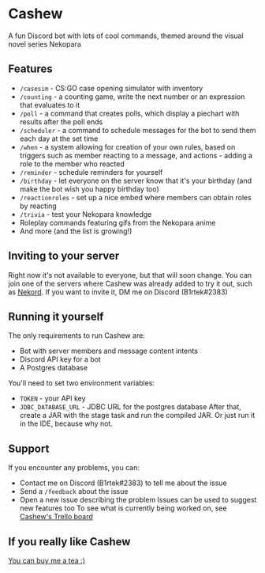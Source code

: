 # Cashew
A fun Discord bot with lots of cool commands, themed around the visual novel series Nekopara

## Features
- `/casesim` - CS:GO case opening simulator with inventory
- `/counting` - a counting game, write the next number or an expression that evaluates to it
- `/poll` - a command that creates polls, which display a piechart with results after the poll ends
- `/scheduler` - a command to schedule messages for the bot to send them each day at the set time
- `/when` - a system allowing for creation of your own rules, based on triggers such as member reacting to a message, and actions - adding a role to the member who reacted
- `/reminder` - schedule reminders for yourself
- `/birthday` - let everyone on the server know that it's your birthday (and make the bot wish you happy birthday too)
- `/reactionroles` - set up a nice embed where members can obtain roles by reacting
- `/trivia` - test your Nekopara knowledge
- Roleplay commands featuring gifs from the Nekopara anime
- And more (and the list is growing!)

## Inviting to your server
Right now it's not available to everyone, but that will soon change. You can join one of the servers where Cashew was already added to try it out, such as [Nekord](https://discord.gg/EVcdmJuM). If you want to invite it, DM me on Discord (B1rtek#2383)

## Running it yourself
The only requirements to run Cashew are:
- Bot with server members and message content intents
- Discord API key for a bot
- A Postgres database

You'll need to set two environment variables:
- `TOKEN` - your API key
- `JDBC_DATABASE_URL` - JDBC URL for the postgres database
After that, create a JAR with the stage task and run the compiled JAR. Or just run it in the IDE, because why not.

## Support
If you encounter any problems, you can:
- Contact me on Discord (B1rtek#2383) to tell me about the issue
- Send a `/feedback` about the issue
- Open a new issue describing the problem
Issues can be used to suggest new features too
To see what is currently being worked on, see [Cashew's Trello board](https://trello.com/b/R432WEsW/cashew-bot)

## If you really like Cashew
[You can buy me a tea :)](https://ko-fi.com/b1rtek)
